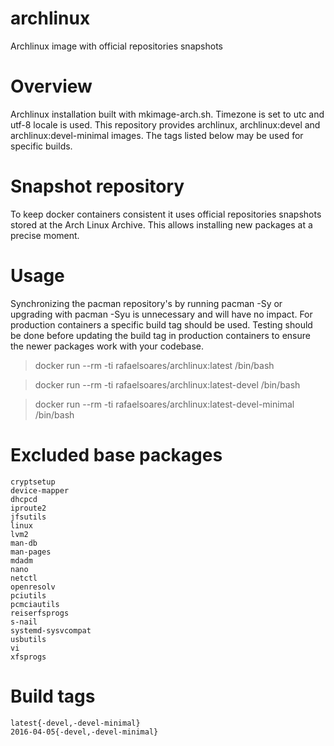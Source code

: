# archlinux
Archlinux image with official repositories snapshots

# Overview
Archlinux installation built with mkimage-arch.sh.
Timezone is set to utc and utf-8 locale is used.
This repository provides archlinux, archlinux:devel and archlinux:devel-minimal images. The tags listed below may be used for specific builds.

# Snapshot repository
To keep docker containers consistent it uses official repositories snapshots stored at the Arch Linux Archive.
This allows installing new packages at a precise moment.

# Usage

Synchronizing the pacman repository's by running pacman -Sy or upgrading with pacman -Syu is unnecessary and will have no impact.
For production containers a specific build tag should be used. Testing should be done before updating the build tag in production containers to ensure the newer packages work with your codebase.

>docker run --rm -ti rafaelsoares/archlinux:latest /bin/bash

>docker run --rm -ti rafaelsoares/archlinux:latest-devel /bin/bash

>docker run --rm -ti rafaelsoares/archlinux:latest-devel-minimal /bin/bash

# Excluded base packages
    cryptsetup
    device-mapper
    dhcpcd
    iproute2
    jfsutils
    linux
    lvm2
    man-db
    man-pages
    mdadm
    nano
    netctl
    openresolv
    pciutils
    pcmciautils
    reiserfsprogs
    s-nail
    systemd-sysvcompat
    usbutils
    vi
    xfsprogs

# Build tags

    latest{-devel,-devel-minimal}
    2016-04-05{-devel,-devel-minimal}
